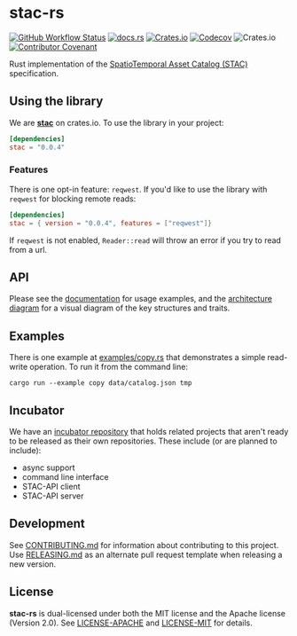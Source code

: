 # stac-rs

[![GitHub Workflow Status](https://img.shields.io/github/workflow/status/gadomski/stac-rs/CI?style=for-the-badge)](https://github.com/gadomski/stac-rs/actions/workflows/ci.yml)
[![docs.rs](https://img.shields.io/docsrs/stac?style=for-the-badge)](https://docs.rs/stac/latest/stac/)
[![Crates.io](https://img.shields.io/crates/v/stac?style=for-the-badge)](https://crates.io/crates/stac)
[![Codecov](https://img.shields.io/codecov/c/github/gadomski/stac-rs?style=for-the-badge)](https://app.codecov.io/gh/gadomski/stac-rs/)
![Crates.io](https://img.shields.io/crates/l/stac?style=for-the-badge)
[![Contributor Covenant](https://img.shields.io/badge/Contributor%20Covenant-2.1-4baaaa.svg?style=for-the-badge)](./CODE_OF_CONDUCT)

Rust implementation of the [SpatioTemporal Asset Catalog (STAC)](https://stacspec.org/) specification.

## Using the library

We are [**stac**](https://crates.io/crates/stac) on crates.io.
To use the library in your project:

```toml
[dependencies]
stac = "0.0.4"
```

### Features

There is one opt-in feature:  `reqwest`.
If you'd like to use the library with `reqwest` for blocking remote reads:

```toml
[dependencies]
stac = { version = "0.0.4", features = ["reqwest"]}
```

If `reqwest` is not enabled, `Reader::read` will throw an error if you try to read from a url.

## API

Please see the [documentation](https://docs.rs/stac/latest/stac/) for usage examples, and the [architecture diagram](./ARCHITECTURE.md) for a visual diagram of the key structures and traits.

## Examples

There is one example at [examples/copy.rs](./examples/copy.rs) that demonstrates a simple read-write operation.
To run it from the command line:

```shell
cargo run --example copy data/catalog.json tmp
```

## Incubator

We have an [incubator repository](https://github.com/gadomski/stac-rs-incubator) that holds related projects that aren't ready to be released as their own repositories.
These include (or are planned to include):

- async support
- command line interface
- STAC-API client
- STAC-API server

## Development

See [CONTRIBUTING.md](./CONTRIBUTING.md) for information about contributing to this project.
Use [RELEASING.md](./RELEASING.md) as an alternate pull request template when releasing a new version.

## License

**stac-rs** is dual-licensed under both the MIT license and the Apache license (Version 2.0).
See [LICENSE-APACHE](./LICENSE-APACHE) and [LICENSE-MIT](./LICENSE-MIT) for details.
